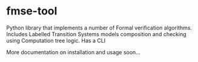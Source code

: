 # fmse-tool
Python library that implements a number of Formal verification algorithms.
Includes Labelled Transition Systems models composition and checking using Computation tree logic.
Has a CLI

More documentation on installation and usage soon...
